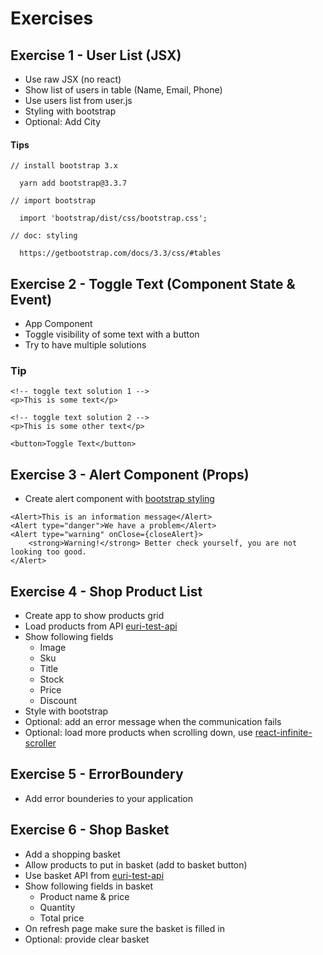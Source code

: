 # Exercises

## Exercise 1 - User List (JSX)

- Use raw JSX (no react)
- Show list of users in table (Name, Email, Phone)
- Use users list from user.js
- Styling with bootstrap
- Optional: Add City

#### Tips

```
// install bootstrap 3.x

  yarn add bootstrap@3.3.7

// import bootstrap

  import 'bootstrap/dist/css/bootstrap.css';

// doc: styling

  https://getbootstrap.com/docs/3.3/css/#tables
```


## Exercise 2 - Toggle Text (Component State & Event)

- App Component
- Toggle visibility of some text with a button
- Try to have multiple solutions

### Tip

```
<!-- toggle text solution 1 -->
<p>This is some text</p>

<!-- toggle text solution 2 -->
<p>This is some other text</p>

<button>Toggle Text</button>
```

## Exercise 3 - Alert Component (Props)

- Create alert component with [bootstrap styling](https://getbootstrap.com/docs/3.3/components/#alerts)

```
<Alert>This is an information message</Alert>
<Alert type="danger">We have a problem</Alert>
<Alert type="warning" onClose={closeAlert}>
    <strong>Warning!</strong> Better check yourself, you are not looking too good.
</Alert>
```

## Exercise 4 - Shop Product List

- Create app to show products grid
- Load products from API
  [euri-test-api](https://euri-test-api-xupvkdbwnb.now.sh)
- Show following fields
    + Image
    + Sku
    + Title
    + Stock
    + Price
    + Discount
- Style with bootstrap
- Optional: add an error message when the communication fails
- Optional: load more products when scrolling down, use [react-infinite-scroller](https://cassetterocks.github.io/react-infinite-scroller/demo/)

## Exercise 5 - ErrorBoundery

- Add error bounderies to your application

## Exercise 6 - Shop Basket

- Add a shopping basket
- Allow products to put in basket (add to basket button)
- Use basket API from [euri-test-api](https://euri-test-api-xupvkdbwnb.now.sh)
- Show following fields in basket
    + Product name & price
    + Quantity
    + Total price
- On refresh page make sure the basket is filled in
- Optional: provide clear basket
